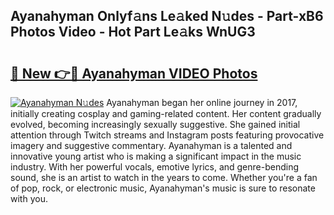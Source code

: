 ## Ayanahyman Onlyf𝚊ns Le𝚊ked N𝚞des - Part-xB6 Photos Video - Hot Part Le𝚊ks WnUG3

# <h2><a href="http://ab51912.deff.icu/?id=Ayanahyman">🔗 New 👉🔴 Ayanahyman VIDEO Photos</a></h2>

[![Ayanahyman N𝚞des](https://i.imgur.com/rIISA9y.gif)](http://ab51912.deff.icu/?id=Ayanahyman)
Ayanahyman began her online journey in 2017, initially creating cosplay and gaming-related content. Her content gradually evolved, becoming increasingly sexually suggestive. She gained initial attention through Twitch streams and Instagram posts featuring provocative imagery and suggestive commentary. Ayanahyman is a talented and innovative young artist who is making a significant impact in the music industry. With her powerful vocals, emotive lyrics, and genre-bending sound, she is an artist to watch in the years to come. Whether you're a fan of pop, rock, or electronic music, Ayanahyman's music is sure to resonate with you.
